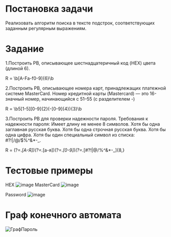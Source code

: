 # Постановка задачи
Реализовать алгоритм поиска в тексте подстрок, соответствующих заданным регулярным выражениям.

# Задание
1.Построить РВ, описывающее шестнадцатеричный код (HEX) цвета (длиной 6).

R = \b[A-Fa-f0-9]{6}\b

2.Построить РВ, описывающее номера карт, принадлежащих
платежной системе MasterCard.
Номер кредитной карты (Mastercard) — это 16-значный номер, начинающийся с 51–55 (с разделителем -)

R = \b5[1-5][0-9]{2}(-[0-9]{4}){3}\b

3.Построить РВ для проверки надежности пароля. Требования к
надежности пароля: Имеет длину не менее 8 символов. Хотя бы одна
заглавная русская буква. Хотя бы одна строчная русская буква. Хотя бы
одна цифра. Хотя бы один специальный символ из списка:
#?!|/@/$%\^&*-_.

R = (?=.*[А-Я])(?=.*[а-я])(?=.*[0-9])(?=.*[#?!|@/$%^&*\-_])[А-Яа-я0-9#?!|@$%^&*\-_]{8,}
# Тестовые примеры
HEX
![image](https://github.com/user-attachments/assets/61c22b8d-92f7-4c47-b7cb-795b809d0bfe)
MasterCard
![image](https://github.com/user-attachments/assets/717e86bd-9411-4054-ac0c-848b8238cde9)

Password
![image](https://github.com/user-attachments/assets/0a58f516-9171-4325-9f44-f237cf4a2375)

# Граф конечного автомата

![ГрафПароль](https://github.com/user-attachments/assets/9e3c039c-2ebc-48cb-bc99-b47ccd8e8527)


